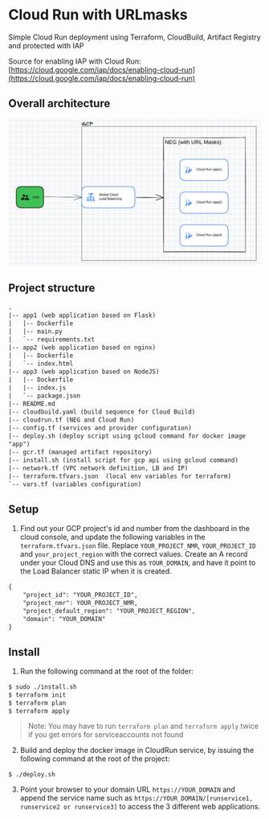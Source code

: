 # Cloud Run with URLmasks
Simple Cloud Run deployment using Terraform, CloudBuild, Artifact Registry and protected with IAP

Source for enabling IAP with Cloud Run: [https://cloud.google.com/iap/docs/enabling-cloud-run](https://cloud.google.com/iap/docs/enabling-cloud-run)


## Overall architecture

![](imgs/0.png)


## Project structure
```
. 
|-- app1 (web application based on Flask)
|   |-- Dockerfile
|   |-- main.py
|   `-- requirements.txt
|-- app2 (web application based on nginx)
|   |-- Dockerfile
|   `-- index.html
|-- app3 (web application based on NodeJS)
|   |-- Dockerfile
|   |-- index.js
|   `-- package.json
|-- README.md
|-- cloudbuild.yaml (build sequence for Cloud Build)
|-- cloudrun.tf (NEG and Cloud Run)
|-- config.tf (services and provider configuration)
|-- deploy.sh (deploy script using gcloud command for docker image "app")
|-- gcr.tf (managed artifact repository)
|-- install.sh (install script for gcp api using gcloud command)
|-- network.tf (VPC network definition, LB and IP)
|-- terraform.tfvars.json  (local env variables for terraform)
`-- vars.tf (variables configuration)

```

## Setup

1. Find out your GCP project's id and number from the dashboard in the cloud console, and update the following variables in the `terraform.tfvars.json` file. Replace `YOUR_PROJECT_NMR`, `YOUR_PROJECT_ID` and `your_project_region` with the correct values. Create an A record under your Cloud DNS and use this as `YOUR_DOMAIN`, and have it point to the Load Balancer static IP when it is created. 

```shell
{
    "project_id": "YOUR_PROJECT_ID",
    "project_nmr": YOUR_PROJECT_NMR,
    "project_default_region": "YOUR_PROJECT_REGION",
    "domain": "YOUR_DOMAIN"
}
```

## Install

1. Run the following command at the root of the folder:
```shell 
$ sudo ./install.sh
$ terraform init
$ terraform plan
$ terraform apply
```

> Note: You may have to run `terraform plan` and `terraform apply` twice if you get errors for serviceaccounts not found

2. Build and deploy the docker image in CloudRun service, by issuing the following command at the root of the project:

```shell
$ ./deploy.sh
```

3. Point your browser to your domain URL `https://YOUR_DOMAIN` and append the service name such as `https://YOUR_DOMAIN/[runservice1, runservice2 or runservice3]` to access the 3 different web applications.